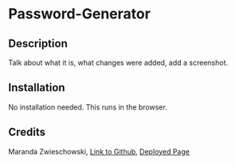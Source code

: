 # Password-Generator
## Description 

Talk about what it is, what changes were added, add a screenshot.

## Installation
No installation needed. This runs in the browser.

## Credits

Maranda Zwieschowski, 
[Link to Github](https://github.com/marandaz/password-generator), 
[Deployed Page](https://marandaz.github.io/password-generator/)